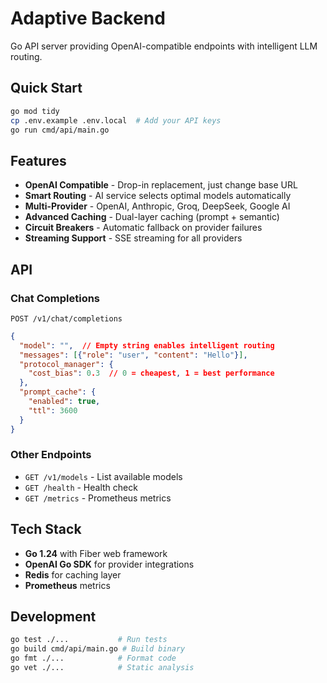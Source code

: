 # Adaptive Backend

Go API server providing OpenAI-compatible endpoints with intelligent LLM routing.

## Quick Start

```bash
go mod tidy
cp .env.example .env.local  # Add your API keys
go run cmd/api/main.go
```

## Features

- **OpenAI Compatible** - Drop-in replacement, just change base URL
- **Smart Routing** - AI service selects optimal models automatically  
- **Multi-Provider** - OpenAI, Anthropic, Groq, DeepSeek, Google AI
- **Advanced Caching** - Dual-layer caching (prompt + semantic)
- **Circuit Breakers** - Automatic fallback on provider failures
- **Streaming Support** - SSE streaming for all providers

## API

### Chat Completions
`POST /v1/chat/completions`

```json
{
  "model": "",  // Empty string enables intelligent routing
  "messages": [{"role": "user", "content": "Hello"}],
  "protocol_manager": {
    "cost_bias": 0.3  // 0 = cheapest, 1 = best performance
  },
  "prompt_cache": {
    "enabled": true,
    "ttl": 3600
  }
}
```

### Other Endpoints
- `GET /v1/models` - List available models
- `GET /health` - Health check
- `GET /metrics` - Prometheus metrics

## Tech Stack

- **Go 1.24** with Fiber web framework
- **OpenAI Go SDK** for provider integrations
- **Redis** for caching layer
- **Prometheus** metrics

## Development

```bash
go test ./...           # Run tests
go build cmd/api/main.go # Build binary
go fmt ./...            # Format code
go vet ./...            # Static analysis
```